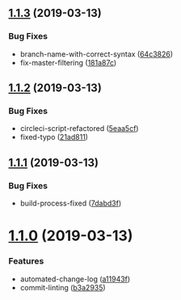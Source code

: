 ## [1.1.3](https://github.com/mindhivefi/mock-firebase/compare/v1.1.2...v1.1.3) (2019-03-13)


### Bug Fixes

* branch-name-with-correct-syntax ([64c3826](https://github.com/mindhivefi/mock-firebase/commit/64c3826))
* fix-master-filtering ([181a87c](https://github.com/mindhivefi/mock-firebase/commit/181a87c))

## [1.1.2](https://github.com/mindhivefi/mock-firebase/compare/v1.1.1...v1.1.2) (2019-03-13)


### Bug Fixes

* circleci-script-refactored ([5eaa5cf](https://github.com/mindhivefi/mock-firebase/commit/5eaa5cf))
* fixed-typo ([21ad811](https://github.com/mindhivefi/mock-firebase/commit/21ad811))

## [1.1.1](https://github.com/mindhivefi/mock-firebase/compare/v1.1.0...v1.1.1) (2019-03-13)


### Bug Fixes

* build-process-fixed ([7dabd3f](https://github.com/mindhivefi/mock-firebase/commit/7dabd3f))

# [1.1.0](https://github.com/mindhivefi/mock-firebase/compare/v1.0.0...v1.1.0) (2019-03-13)


### Features

* automated-change-log ([a11943f](https://github.com/mindhivefi/mock-firebase/commit/a11943f))
* commit-linting ([b3a2935](https://github.com/mindhivefi/mock-firebase/commit/b3a2935))
